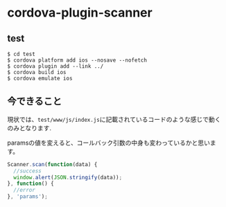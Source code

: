 # cordova-plugin-scanner

## test

```
$ cd test
$ cordova platform add ios --nosave --nofetch
$ cordova plugin add --link ../
$ cordova build ios
$ cordova emulate ios
```

## 今できること
現状では、`test/www/js/index.js`に記載されているコードのような感じで動くのみとなります.

paramsの値を変えると、コールバック引数の中身も変わっているかと思います。

```js
Scanner.scan(function(data) {
  //success
  window.alert(JSON.stringify(data));
}, function() {
  //error
}, 'params');

```